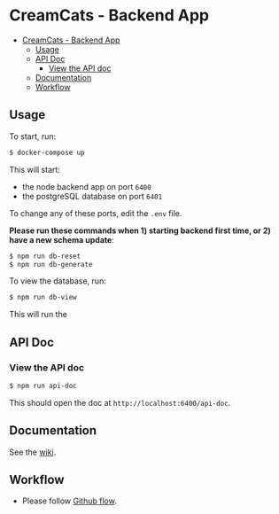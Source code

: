 # CreamCats - Backend App

- [CreamCats - Backend App](#creamcats---backend-app)
  - [Usage](#usage)
  - [API Doc](#api-doc)
    - [View the API doc](#view-the-api-doc)
  - [Documentation](#documentation)
  - [Workflow](#workflow)

## Usage

To start, run:

```sh
$ docker-compose up
```

This will start:

* the node backend app on port `6400`
* the postgreSQL database on port `6401`

To change any of these ports, edit the `.env` file.

**Please run these commands when 1) starting backend first time, or 2) have a new schema update**:

```sh
$ npm run db-reset
$ npm run db-generate
```

To view the database, run:

```sh
$ npm run db-view
```

This will run the

## API Doc

### View the API doc

```sh
$ npm run api-doc
```

This should open the doc at `http://localhost:6400/api-doc`.


## Documentation

See the [wiki](https://github.com/jayhuynh/be-creamcats/wiki).

## Workflow

* Please follow [Github flow](https://guides.github.com/introduction/flow/).

